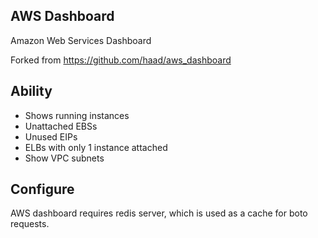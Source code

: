 ## AWS Dashboard

Amazon Web Services Dashboard

Forked from https://github.com/haad/aws_dashboard

## Ability

* Shows running instances
* Unattached EBSs
* Unused EIPs
* ELBs with only 1 instance attached
* Show VPC subnets

## Configure

AWS dashboard requires redis server, which is used as a cache for boto requests.
